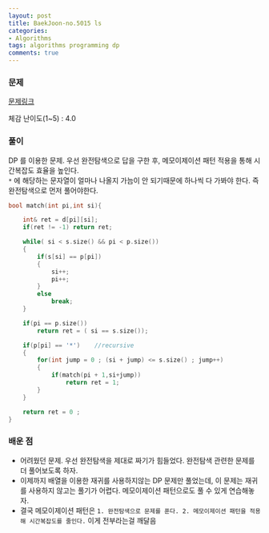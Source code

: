 ```yaml
---
layout: post
title: BaekJoon-no.5015 ls
categories:
- Algorithms
tags: algorithms programming dp
comments: true
---
```


### 문제

[문제링크](https://www.acmicpc.net/problem/5015)

체감 난이도(1~5) : 4.0

### 풀이

DP 를 이용한 문제. 우선 완전탐색으로 답을 구한 후, 메모이제이션 패턴 적용을 통해 시간복잡도 효율을 높인다.  
`*` 에 해당하는 문자열이 얼마나 나올지 가늠이 안 되기때문에 하나씩 다 가봐야 한다. 즉 완전탐색으로 먼저 풀어야한다.

```c
bool match(int pi,int si){

	int& ret = d[pi][si];
	if(ret != -1) return ret;

	while( si < s.size() && pi < p.size())
	{
		if(s[si] == p[pi])
		{   
			si++;
			pi++;
		}
		else
			break;
	}

	if(pi == p.size())
		return ret = ( si == s.size());

	if(p[pi] == '*')    //recursive
	{
		for(int jump = 0 ; (si + jump) <= s.size() ; jump++)
		{   
			if(match(pi + 1,si+jump))
				return ret = 1;
		}
	}

	return ret = 0 ; 
}

```

### 배운 점

- 어려웠던 문제. 우선 완전탐색을 제대로 짜기가 힘들었다. 완전탐색 관련한 문제를 더 풀어보도록 하자.
- 이제까지 배열을 이용한 재귀를 사용하지않는 DP 문제만 풀었는데, 이 문제는 재귀를 사용하지 않고는 풀기가 어렵다. 메모이제이션 패턴으로도 풀 수 있게 연습해놓자.
- 결국 메모이제이션 패턴은 `1. 완전탐색으로 문제를 푼다. 2. 메모이제이션 패턴을 적용해 시간복잡도를 줄인다.` 이게 전부라는걸 깨달음
